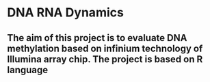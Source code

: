 # DNA RNA Dynamics
## The aim of this project is to evaluate DNA methylation based on infinium technology of Illumina array chip. The project is based on R language 
